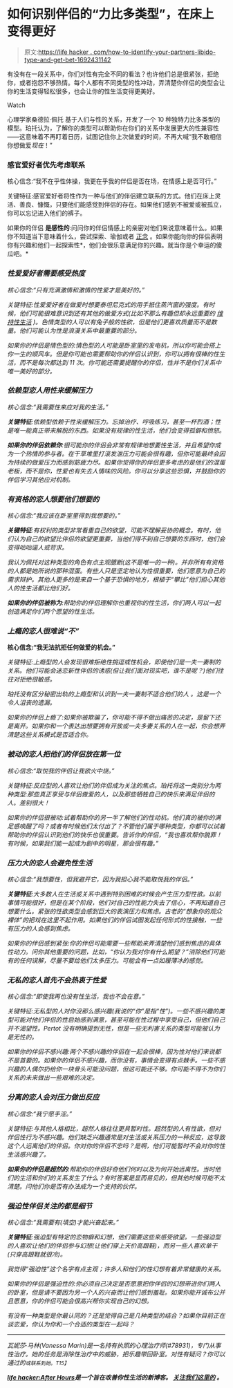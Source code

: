 # 如何识别伴侣的“力比多类型”，在床上变得更好

> 原文:[https://life hacker . com/how-to-identify-your-partners-libido-type-and-get-bet-1692431142](https://lifehacker.com/how-to-identify-your-partners-libido-type-and-get-bet-1692431142)

有没有在一段关系中，你们对性有完全不同的看法？也许他们总是很紧张，拒绝你，或者抱怨不够热情。每个人都有不同类型的性冲动，弄清楚你伴侣的类型会让你的生活变得轻松很多，也会让你的性生活变得更美好。

Watch

心理学家桑德拉·佩托 基于人们与性的关系，开发了一个 10 种独特力比多类型的模型。珀托认为，了解你的类型可以帮助你在你们的关系中发展更大的性兼容性——这意味着不再盯着日历，试图记住你上次做爱的时间，不再大喊“我不敢相信你想做爱*现在*！”

### 感官爱好者优先考虑联系

核心信念:“我不在乎性体操，我更在乎我的伴侣是否在场，在情感上是否可行。”

关键特征:感官爱好者将性作为一种与他们的伴侣建立联系的方式。他们在床上灵活、善良、慷慨，只要他们能感觉到伴侣的存在。如果他们感到不被爱或被孤立，你可以忘记进入他们的裤子。

如果你的伴侣 **是感性的**:问问你的伴侣情感上的亲密对他们来说意味着什么。如果你不知道当下意味着什么，尝试探索、瑜伽或者 [正念](https://lifehacker.com/what-is-mindfulness-and-why-is-everyone-talking-abo-1502693174) 。如果你能向你的伴侣表明你有兴趣和他们一起探索性*，他们会很乐意满足你的兴趣。就当你是个幸运的傻瓜吧。*

### *性爱爱好者需要感受热度*

*核心信念:“只有充满激情和激情的性爱才是美好的。”*

*关键特征:性爱爱好者在做爱时想要泰坦尼克式的用手抵住蒸汽窗的强度。有时候，他们可能很难意识到还有其他的做爱方式(比如不那么有趣但却永远重要的 [维持性生活](https://jezebel.com/how-to-have-maintenance-sex-1677160234) )。色情类型的人可以有兔子般的性欲，但是他们更喜欢质量而不是数量。他们可能认为性是浪漫关系中最重要的部分。*

*如果你的伴侣是情色型的:情色型的人可能是卧室里的发电机，所以你可能会搭上你一生的顺风车。但是你可能也需要帮助你的伴侣认识到，你可以拥有很棒的性生活，而不是每次都达到 11 次。你可能还需要提醒你的伴侣，性并不是你们关系中唯一美好的部分。*

### *依赖型恋人用性来缓解压力*

*核心信念:“我需要性来应对我的生活。”*

***关键特征**:依赖型依赖于性来缓解压力。忘掉治疗、呼吸练习，甚至一杯烈酒；性是唯一能真正带来解脱的东西。如果没有规律的性生活，他们会变得孤僻和愤怒。*

***如果你的伴侣依赖你**:很可能你的伴侣会非常有规律地想要性生活，并且希望你成为一个热情的参与者。在干草堆里打滚发泄压力可能会很有趣，但你可能最终会因为持续的做爱压力而感到筋疲力尽。如果你觉得你的伴侣更多考虑的是他们的混蛋老板，而不是你，性爱也有失去人情味的风险。你可以分享这些恐惧，并鼓励你的伴侣学习其他应对机制。*

### *有资格的恋人想要他们想要的*

*核心信念:“我应该在卧室里得到我想要的。”*

***关键特征**:有权利的类型非常看重自己的欲望，可能不理解妥协的概念。有时，他们认为自己的欲望比伴侣的欲望更重要，当他们得不到自己想要的东西时，他们会变得咄咄逼人或苛求。*

*我认为佩托对这种类型的角色有点主观臆断(这不是唯一的一种)。并非所有有资格的人都是她所说的那种混蛋。有些人只是坚定地认为性很重要，他们愿意为自己的需求辩护。其他人更多的是来自一个基于恐惧的地方，根植于“攀比”他们担心其他人的性生活都比他们好。*

***如果你的伴侣被称为**:帮助你的伴侣理解你也重视你的性生活，你们两人可以一起创造满足你们两个愿望的性生活。*

### *上瘾的恋人很难说“不”*

**核心信念:“我无法抗拒任何做爱的机会。”**

*关键特征:上瘾型的人会发现很难拒绝性挑逗或性机会，即使他们是一夫一妻制的关系。他们可能会迷恋新性伴侣的诱惑(但让我们面对现实吧，谁不是呢？)他们往往对拒绝很敏感。*

*珀托没有区分秘密出轨的上瘾型和认识到一夫一妻制不适合他们的人 。这是一个令人沮丧的遗漏。*

*如果你的伴侣上瘾了:如果你被欺骗了，你可能不得不做出痛苦的决定，是留下还是离开。如果你和一个表达出想要拥有开放或一夫多妻关系的人在一起，你会想弄清楚这些关系模式是否适合你。*

### *被动的恋人把他们的伴侣放在第一位*

*核心信念:“取悦我的伴侣让我欲火中烧。”*

*关键特征:反应型的人喜欢让他们的伴侣成为关注的焦点。珀托将这一类别分为两种类型:那些真正享受与伴侣做爱的人，以及那些牺牲自己的快乐来满足伴侣的人。差别很大！*

*如果你的伴侣很被动:试着帮助你的另一半了解他们的性动机。他们真的被你的满足感唤醒了吗？或者有时候他们太付出了？不管他们属于哪种类型，你都可以试着帮助你的伴侣认识到他们的快乐也很重要。告诉你的伴侣，“我也喜欢帮你脱罪！有时候，如果我们能一起成为剧中的明星，那会很有趣。”*

### *压力大的恋人会避免性生活*

*核心信念:“我想要性，但我避开它，因为我担心我不能取悦我的伴侣。”*

***关键特征**:大多数人在生活或关系中遇到特别困难的时候会产生压力型性欲。以前事情可能很好，但是在某个阶段，他们对自己的性能力失去了信心，不再知道自己想要什么。紧张的性欲类型会感到巨大的表演压力和焦虑。古老的“想象你的观众裸体”的把戏在这里不起作用。如果他们的伴侣试图发起任何形式的性接触，一些有压力的人会感到焦虑。*

*如果你的伴侣感到紧张:你的伴侣可能需要一些帮助来弄清楚他们感到焦虑的具体性动力。问你其他重要的问题，比如，“你认为我对你有什么期望？”消除他们可能有的任何误解，尽量不要给他们太多压力。可能会有一点如履薄冰的感觉。*

### *无私的恋人首先不会热衷于性爱*

*核心信念:“即使我再也没有性生活，我也不会在意。”*

*关键特征:无私型的人对你没那么感兴趣(我说的“你”是指“性”)。一些不感兴趣的类型可能对他们伴侣的性启始感到满意，甚至可能在性过程中享受自己，但他们自己并不渴望性。Pertot 没有明确提到无性，但是一些无利害关系的类型可能被认为是无性的。*

*如果你的伴侣不感兴趣:两个不感兴趣的伴侣在一起会很棒，因为性对他们来说都不是首要的。如果你的伴侣不感兴趣，而你没有，事情会变得有点棘手。一些不感兴趣的人偶尔扔给你一块骨头可能没问题，但这可能还不够。你可能不得不为你们关系的未来做出一些艰难的决定。*

### *分离的恋人会对压力做出反应*

*核心信念:“我宁愿手淫。”*

*关键特征:与其他人格相比，超然人格往往更具暂时性。超然型的人有性欲，但对伴侣性行为不感兴趣。他们缺乏兴趣通常是对生活或关系压力的一种反应，这导致这个人远离他们的伴侣。你对你的伴侣不忠吗？是啊，他们可能暂时不会对你的性生活感兴趣了。*

***如果你的伴侣是超然的**:帮助你的伴侣好奇他们何时以及为何开始远离性。当时他们的生活和你们的关系发生了什么？有时答案是显而易见的，但其他时候可能不太清楚。问他们你是否有办法成为一个支持的伙伴。*

### *强迫性伴侣关注的都是细节*

*核心信念:“我需要有(填空)才能兴奋起来。”*

***关键特征**:强迫型有特定的恋物癖和幻想，他们需要这些来感受欲望。一些强迫型的人喜欢让他们的伴侣参与幻想(让他们穿上天价高跟鞋)，而另一些人喜欢单干(只穿高跟鞋就很冷)。*

*我觉得“强迫性”这个名字有点主观；许多人和他们的性幻想有着非常健康的关系。*

*如果你的伴侣是强迫性的:你必须自己决定是否愿意把你伴侣的幻想带进你们两人的卧室，但是请不要因为另一个人的兴奋而让他们感到羞耻。如果你能开诚布公并且愿意，你的伴侣可能会很高兴帮你实现自己的幻想。*

*有没有一种类型是你最认同的？还是觉得自己是几种类型的结合？如果你目前正在谈恋爱，你认为你和一个合适的类型在一起吗？*

* * *

*瓦妮莎·马林(Vanessa Marin)是一名持有执照的心理治疗师(#78931)，专门从事性治疗。她的任务是消除性治疗中的威胁，把乐趣带回卧室。对性有疑问？你可以通过的[<small></small>](mailto:Vanessa.Marin@Lifehacker.com)*<small>*或联系到她。*T15】</small>**

**[*life hacker:After Hours*](http://afterhours.lifehacker.com/)*是一个旨在改善你性生活的新博客。* [*关注我们这里的*](https://twitter.com/LHAfterHours) *。***